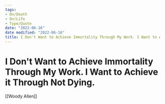 ```yaml
---
tags:
- On/Death
- On/Life
- Type/Quote
date: "2022-06-16"
date modified: "2022-06-16"
title: I Don't Want to Achieve Immortality Through My Work. I Want to Achieve it Through Not Dying.
---
```


# I Don't Want to Achieve Immortality Through My Work. I Want to Achieve it Through Not Dying.
[[Woody Allen]]
